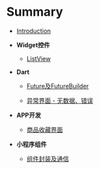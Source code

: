 # Summary

* [Introduction](README.md)

* **Widget控件**

  * [ListView](widget/listview.md)

* **Dart**

  * [Future及FutureBuilder](dart/future.md)

  * [异常界面 - 无数据、错误](dart/emptyView.md)

* **APP开发**

  * [商品收藏界面](member/favorite.md)

* **小程序组件**
  * [组件封装及通信](small/components/components.md)

